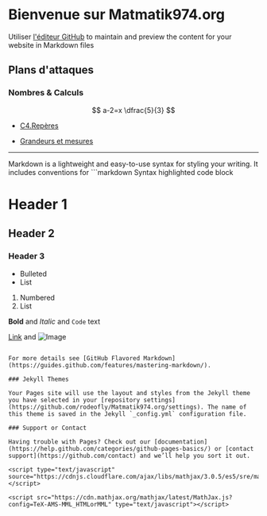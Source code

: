<head>
       <script type="text/x-mathjax-config"> MathJax.Hub.Config({ TeX: { equationNumbers: { autoNumber: "all" } } }); </script>
       <script type="text/x-mathjax-config">
         MathJax.Hub.Config({
           tex2jax: {
             inlineMath: [ ['$','$'], ["\\(","\\)"] ],
             processEscapes: true
           }
         });
       </script>
       <script src="https://cdn.mathjax.org/mathjax/latest/MathJax.js?config=TeX-AMS-MML_HTMLorMML" type="text/javascript"></script>
</head>


# Bienvenue sur Matmatik974.org

Utiliser [l'éditeur GitHub](https://github.com/rodeofly/Matmatik974.org/edit/master/README.md) to maintain and preview the content for your website in Markdown files

## Plans d'attaques

### Nombres & Calculs 

$$ a-2=x \dfrac{5}{3} $$

- [C4.Repères]()

- [Grandeurs et mesures](https://rodeofly.github.io/matmatik974.org/Grandeurs%20et%20Mesures/Aires/)

<hr>
Markdown is a lightweight and easy-to-use syntax for styling your writing. It includes conventions for
```markdown
Syntax highlighted code block

# Header 1
## Header 2
### Header 3

- Bulleted
- List

1. Numbered
2. List

**Bold** and _Italic_ and `Code` text

[Link](url) and ![Image](src)
```

For more details see [GitHub Flavored Markdown](https://guides.github.com/features/mastering-markdown/).

### Jekyll Themes

Your Pages site will use the layout and styles from the Jekyll theme you have selected in your [repository settings](https://github.com/rodeofly/Matmatik974.org/settings). The name of this theme is saved in the Jekyll `_config.yml` configuration file.

### Support or Contact

Having trouble with Pages? Check out our [documentation](https://help.github.com/categories/github-pages-basics/) or [contact support](https://github.com/contact) and we’ll help you sort it out.

<script type="text/javascript" source="https://cdnjs.cloudflare.com/ajax/libs/mathjax/3.0.5/es5/sre/mathmaps/fr.min.js"></script>

<script src="https://cdn.mathjax.org/mathjax/latest/MathJax.js?config=TeX-AMS-MML_HTMLorMML" type="text/javascript"></script>
